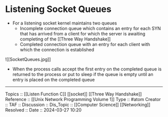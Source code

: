 # Listening Socket Queues

- For a listening socket kernel maintains two queues
	- Incomplete connection queue which contains an entry for each SYN that has arrived from a client for which the server is awaiting completing of the [[Three Way Handshake]]
	- Completed connection queue with an entry for each client with which the connection is established

![[SocketQueues.jpg]]
- When the process calls accept the first entry on the completed queue is returned to the process or put to sleep if the queue is empty until an entry is placed on the completed queue
---
Topics :: [[Listen Function C]] [[socket]] [[Three Way Handshake]]
Reference :: [[Unix Network Programming Volume 1]]
Type :: #atom
Creator ::
TAF ::
Discussion ::
Dis_Topic :: [[Computer Science]] [[Networking]]
Resolved ::
Date :: 2024-03-27 10:20
